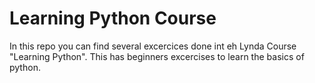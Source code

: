 # Learning Python Course
In this repo you can find several excercices done int eh Lynda Course "Learning Python". This has beginners excercises to learn the basics of python.
